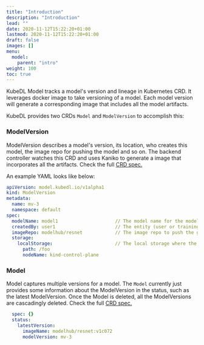 ```yaml
---
title: "Introduction"
description: "Introduction"
lead: ""
date: 2020-11-12T15:22:20+01:00
lastmod: 2020-11-12T15:22:20+01:00
draft: false
images: []
menu:
  model:
    parent: "intro"
weight: 100
toc: true
---
```


KubeDL Model tracks a model's version and lineage in Kubernetes CRD. It leverages docker image to take versioning of a model.
Each model version will generate a corresponding image that includes all the model artifacts.

KubeDL provides two CRDs `Model` and `ModelVersion` to accomplish this:

### ModelVersion

ModelVersion describes a model's version, its location, who creates this model, the image repo for pushing the model and so on.
The backend controller watches this CRD and uses Kaniko to generate a image that incorporates all the artifacts.
Check the full [CRD spec.](https://github.com/alibaba/kubedl/blob/master/apis/model/v1alpha1/modelversion_types.go)

An example YAML looks like below:

```YAML
apiVersion: model.kubedl.io/v1alpha1
kind: ModelVersion
metadata:
  name: mv-3
  namespace: default
spec:
  modelName: model1                     // The model name for the model version
  createdBy: user1                      // The entity (user or training job) that creates the model
  imageRepo: modelhub/resnet            // The image repo to push the generated model
  storage:
    localStorage:                       // The local storage where the model is located
      path: /foo
      nodeName: kind-control-plane
```

### Model

Model captures multiple versions for a model. The `Model` currently just provides some information
about the ModelVersion in the status, such as the latest ModelVersion. Once the Model is deleted, all the ModelVersions are cascadingly deleted.
Check the full [CRD spec.](https://github.com/alibaba/kubedl/blob/master/apis/model/v1alpha1/model_types.go)

```YAML
  spec: {}
  status:
    latestVersion:
      imageName: modelhub/resnet:v1c072
      modelVersion: mv-3
```

